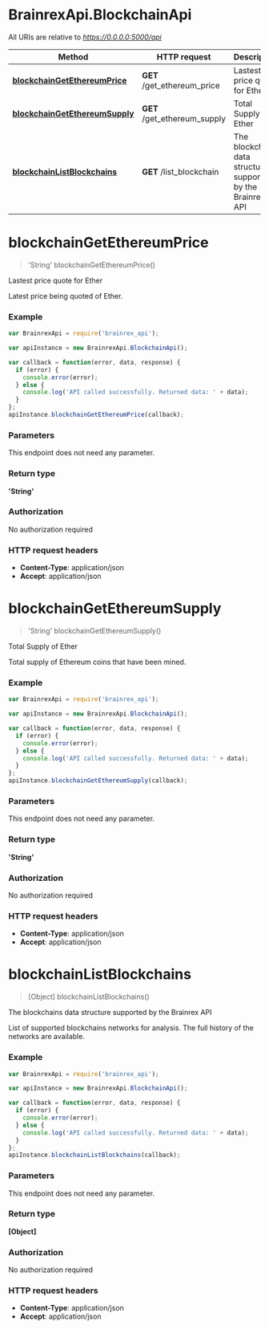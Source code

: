 # BrainrexApi.BlockchainApi

All URIs are relative to *https://0.0.0.0:5000/api*

Method | HTTP request | Description
------------- | ------------- | -------------
[**blockchainGetEthereumPrice**](clients/javascript/docs/BlockchainApi.md#blockchainGetEthereumPrice) | **GET** /get_ethereum_price | Lastest price quote for Ether
[**blockchainGetEthereumSupply**](clients/javascript/docs/BlockchainApi.md#blockchainGetEthereumSupply) | **GET** /get_ethereum_supply | Total Supply of Ether
[**blockchainListBlockchains**](clients/javascript/docs/BlockchainApi.md#blockchainListBlockchains) | **GET** /list_blockchain | The blockchains data structure supported by the Brainrex API


<a name="blockchainGetEthereumPrice"></a>
# **blockchainGetEthereumPrice**
> &#39;String&#39; blockchainGetEthereumPrice()

Lastest price quote for Ether

Latest price being quoted of Ether.

### Example
```javascript
var BrainrexApi = require('brainrex_api');

var apiInstance = new BrainrexApi.BlockchainApi();

var callback = function(error, data, response) {
  if (error) {
    console.error(error);
  } else {
    console.log('API called successfully. Returned data: ' + data);
  }
};
apiInstance.blockchainGetEthereumPrice(callback);
```

### Parameters
This endpoint does not need any parameter.

### Return type

**&#39;String&#39;**

### Authorization

No authorization required

### HTTP request headers

 - **Content-Type**: application/json
 - **Accept**: application/json

<a name="blockchainGetEthereumSupply"></a>
# **blockchainGetEthereumSupply**
> &#39;String&#39; blockchainGetEthereumSupply()

Total Supply of Ether

Total supply of Ethereum coins that have been mined.

### Example
```javascript
var BrainrexApi = require('brainrex_api');

var apiInstance = new BrainrexApi.BlockchainApi();

var callback = function(error, data, response) {
  if (error) {
    console.error(error);
  } else {
    console.log('API called successfully. Returned data: ' + data);
  }
};
apiInstance.blockchainGetEthereumSupply(callback);
```

### Parameters
This endpoint does not need any parameter.

### Return type

**&#39;String&#39;**

### Authorization

No authorization required

### HTTP request headers

 - **Content-Type**: application/json
 - **Accept**: application/json

<a name="blockchainListBlockchains"></a>
# **blockchainListBlockchains**
> [Object] blockchainListBlockchains()

The blockchains data structure supported by the Brainrex API

List of supported blockchains networks for analysis. The full history of the networks are available.

### Example
```javascript
var BrainrexApi = require('brainrex_api');

var apiInstance = new BrainrexApi.BlockchainApi();

var callback = function(error, data, response) {
  if (error) {
    console.error(error);
  } else {
    console.log('API called successfully. Returned data: ' + data);
  }
};
apiInstance.blockchainListBlockchains(callback);
```

### Parameters
This endpoint does not need any parameter.

### Return type

**[Object]**

### Authorization

No authorization required

### HTTP request headers

 - **Content-Type**: application/json
 - **Accept**: application/json
